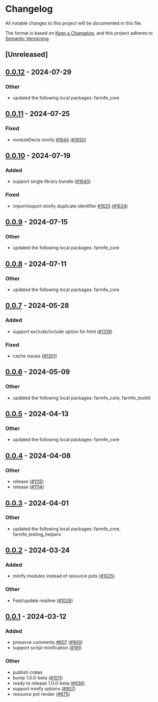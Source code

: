 # Changelog
All notable changes to this project will be documented in this file.

The format is based on [Keep a Changelog](https://keepachangelog.com/en/1.0.0/),
and this project adheres to [Semantic Versioning](https://semver.org/spec/v2.0.0.html).

## [Unreleased]

## [0.0.12](https://github.com/farm-fe/farm/compare/farmfe_plugin_minify-v0.0.11...farmfe_plugin_minify-v0.0.12) - 2024-07-29

### Other
- updated the following local packages: farmfe_core

## [0.0.11](https://github.com/farm-fe/farm/compare/farmfe_plugin_minify-v0.0.10...farmfe_plugin_minify-v0.0.11) - 2024-07-25

### Fixed
- moduleDecls minify [#1644](https://github.com/farm-fe/farm/pull/1644) ([#1650](https://github.com/farm-fe/farm/pull/1650))

## [0.0.10](https://github.com/farm-fe/farm/compare/farmfe_plugin_minify-v0.0.9...farmfe_plugin_minify-v0.0.10) - 2024-07-19

### Added
- support single library bundle ([#1640](https://github.com/farm-fe/farm/pull/1640))

### Fixed
- import/export minify duplicate identifier [#1625](https://github.com/farm-fe/farm/pull/1625) ([#1634](https://github.com/farm-fe/farm/pull/1634))

## [0.0.9](https://github.com/farm-fe/farm/compare/farmfe_plugin_minify-v0.0.8...farmfe_plugin_minify-v0.0.9) - 2024-07-15

### Other
- updated the following local packages: farmfe_core

## [0.0.8](https://github.com/farm-fe/farm/compare/farmfe_plugin_minify-v0.0.7...farmfe_plugin_minify-v0.0.8) - 2024-07-11

### Other
- updated the following local packages: farmfe_core

## [0.0.7](https://github.com/farm-fe/farm/compare/farmfe_plugin_minify-v0.0.6...farmfe_plugin_minify-v0.0.7) - 2024-05-28

### Added
- support exclude/include option for html ([#1319](https://github.com/farm-fe/farm/pull/1319))

### Fixed
- cache issues ([#1301](https://github.com/farm-fe/farm/pull/1301))

## [0.0.6](https://github.com/farm-fe/farm/compare/farmfe_plugin_minify-v0.0.5...farmfe_plugin_minify-v0.0.6) - 2024-05-09

### Other
- updated the following local packages: farmfe_core, farmfe_toolkit

## [0.0.5](https://github.com/farm-fe/farm/compare/farmfe_plugin_minify-v0.0.4...farmfe_plugin_minify-v0.0.5) - 2024-04-13

### Other
- updated the following local packages: farmfe_core

## [0.0.4](https://github.com/farm-fe/farm/compare/farmfe_plugin_minify-v0.0.3...farmfe_plugin_minify-v0.0.4) - 2024-04-08

### Other
- release ([#1115](https://github.com/farm-fe/farm/pull/1115))
- release ([#1114](https://github.com/farm-fe/farm/pull/1114))

## [0.0.3](https://github.com/farm-fe/farm/compare/farmfe_plugin_minify-v0.0.2...farmfe_plugin_minify-v0.0.3) - 2024-04-01

### Other
- updated the following local packages: farmfe_core, farmfe_testing_helpers

## [0.0.2](https://github.com/farm-fe/farm/compare/farmfe_plugin_minify-v0.0.1...farmfe_plugin_minify-v0.0.2) - 2024-03-24

### Added
- minify modules instead of resource pots ([#1025](https://github.com/farm-fe/farm/pull/1025))

### Other
- Feat/update readme ([#1028](https://github.com/farm-fe/farm/pull/1028))

## [0.0.1](https://github.com/farm-fe/farm/releases/tag/farmfe_plugin_minify-v0.0.1) - 2024-03-12

### Added
- preserve comments [#607](https://github.com/farm-fe/farm/pull/607) ([#900](https://github.com/farm-fe/farm/pull/900))
- support script minification ([#191](https://github.com/farm-fe/farm/pull/191))

### Other
- publish crates
- bump 1.0.0-beta ([#1011](https://github.com/farm-fe/farm/pull/1011))
- ready to release 1.0.0-beta ([#936](https://github.com/farm-fe/farm/pull/936))
- support minify options ([#907](https://github.com/farm-fe/farm/pull/907))
- resource pot render ([#675](https://github.com/farm-fe/farm/pull/675))

